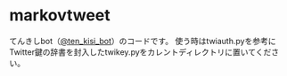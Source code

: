 # markovtweet
てんきしbot（[@ten_kisi_bot](https://twitter.com/ten_kisi_bot "@ten_kisi_bot")）のコードです。 使う時はtwiauth.pyを参考にTwitter鍵の辞書を封入したtwikey.pyをカレントディレクトリに置いてください。
